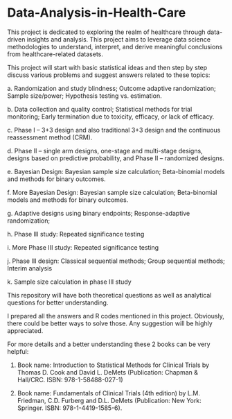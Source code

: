 # Data-Analysis-in-Health-Care

This project is dedicated to exploring the realm of healthcare through data-driven insights and analysis. This project aims to leverage data science methodologies to understand, interpret, and derive meaningful conclusions from healthcare-related datasets.

This project will start with basic statistical ideas and then step by step discuss various problems and suggest answers related to these topics:

a. Randomization and study blindness; Outcome adaptive randomization; Sample size/power; Hypothesis testing vs. estimation.

b. Data collection and quality control; Statistical methods for trial monitoring; Early termination due to toxicity, efficacy, or lack of efficacy.

c. Phase I – 3+3 design and also traditional 3+3 design and the continuous reassessment method (CRM).

d. Phase II – single arm designs, one-stage and multi-stage designs, designs based on predictive probability, and Phase II – randomized designs.

e. Bayesian Design: Bayesian sample size calculation; Beta-binomial models and methods for binary outcomes.

f. More Bayesian Design: Bayesian sample size calculation; Beta-binomial models and methods for binary outcomes.

g. Adaptive designs using binary endpoints; Response-adaptive randomization;

h. Phase III study: Repeated significance testing

i. More Phase III study: Repeated significance testing

j. Phase III design: Classical sequential methods; Group sequential methods; Interim analysis

k. Sample size calculation in phase III study

This repository will have both theoretical questions as well as analytical questions for better understanding.

I prepared all the answers and R codes mentioned in this project. Obviously, there could be better ways to solve those. Any suggestion will be highly appreciated.

For more details and a better understanding these 2 books can be very helpful:

1) Book name: Introduction to Statistical Methods for Clinical Trials by Thomas D. Cook and David L. DeMets
(Publication: Chapman & Hall/CRC. ISBN: 978-1-58488-027-1)

2) Book name: Fundamentals of Clinical Trials (4th edition) by L.M. Friedman, C.D. Furberg and D.L. DeMets
(Publication: New York: Springer. ISBN: 978-1-4419-1585-6).
